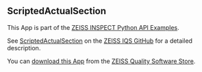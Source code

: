 ## ScriptedActualSection

This App is part of the [ZEISS INSPECT Python API Examples](https://zeissiqs.github.io/zeiss-inspect-addon-api/2025/python_examples/index.html).

See [ScriptedActualSection](https://zeissiqs.github.io/zeiss-inspect-addon-api/2025/python_examples/scripted_actuals/scripted_actual_section.html) on the [ZEISS IQS GitHub](https://zeissiqs.github.io/zeiss-inspect-addon-api/2025/index.html) for a detailed description.

You can [download this App](https://software-store.zeiss.com/products/apps/ScriptedActualSection) from the [ZEISS Quality Software Store](https://software-store.zeiss.com).
